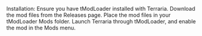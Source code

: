 Installation:
Ensure you have tModLoader installed with Terraria.
Download the mod files from the Releases page.
Place the mod files in your tModLoader Mods folder.
Launch Terraria through tModLoader, and enable the mod in the Mods menu.
